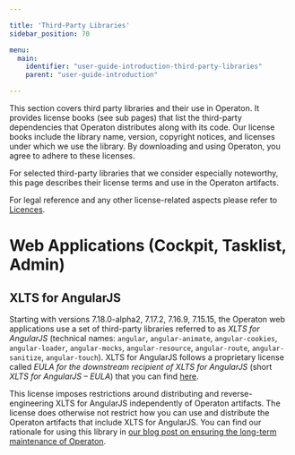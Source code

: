 ```yaml
---

title: 'Third-Party Libraries'
sidebar_position: 70

menu:
  main:
    identifier: "user-guide-introduction-third-party-libraries"
    parent: "user-guide-introduction"

---
```


This section covers third party libraries and their use in Operaton. It provides license books (see sub pages) that list the third-party dependencies that Operaton distributes along with its code. Our license books include the library name, version, copyright notices, and licenses under which we use the library. By downloading and using Operaton, you agree to adhere to these licenses.

For selected third-party libraries that we consider especially noteworthy, this page describes their license terms and use in the Operaton artifacts.

For legal reference and any other license-related aspects please refer to [Licences](../introduction/licenses.md).


# Web Applications (Cockpit, Tasklist, Admin)

## XLTS for AngularJS

Starting with versions 7.18.0-alpha2, 7.17.2, 7.16.9, 7.15.15, the Operaton web applications use a set of third-party libraries referred to as *XLTS for AngularJS* (technical names: `angular`, `angular-animate`, `angular-cookies`, `angular-loader`, `angular-mocks`, `angular-resource`, `angular-route`, `angular-sanitize`, `angular-touch`). XLTS for AngularJS follows a proprietary license called *EULA for the downstream recipient of XLTS for AngularJS* (short *XLTS for AngularJS – EULA*) that you can find [here](https://xlts.dev/angularjs/downstream-eula).

This license imposes restrictions around distributing and reverse-engineering XLTS for AngularJS independently of Operaton artifacts. The license does otherwise not restrict how you can use and distribute the Operaton artifacts that include XLTS for AngularJS. You can find our rationale for using this library in [our blog post on ensuring the long-term maintenance of Operaton](https://camunda.com/blog/2022/02/ensuring-continuous-support-of-angularjs-in-operaton-platform-7-17/).
